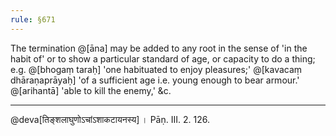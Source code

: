 ```yaml
---
rule: §671
---
```


The termination @[āna] may be added to any root in the sense of 'in the habit of' or to show a particular standard of age, or capacity to do a thing; e.g. @[bhogaṃ taraḥ] 'one habituated to enjoy pleasures;' @[kavacaṃ dhāraṇaprāyaḥ] 'of a sufficient age i.e. young enough to bear armour.' @[arihantā] 'able to kill the enemy,' &c.

---

@deva[तिङ्शलाघुणोऽचांऽशाकटायनस्य] । Pāṇ. III. 2. 126.
